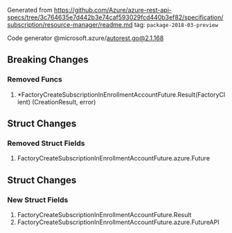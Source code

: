 Generated from https://github.com/Azure/azure-rest-api-specs/tree/3c764635e7d442b3e74caf593029fcd440b3ef82/specification/subscription/resource-manager/readme.md tag: `package-2018-03-preview`

Code generator @microsoft.azure/autorest.go@2.1.168

## Breaking Changes

### Removed Funcs

1. *FactoryCreateSubscriptionInEnrollmentAccountFuture.Result(FactoryClient) (CreationResult, error)

## Struct Changes

### Removed Struct Fields

1. FactoryCreateSubscriptionInEnrollmentAccountFuture.azure.Future

## Struct Changes

### New Struct Fields

1. FactoryCreateSubscriptionInEnrollmentAccountFuture.Result
1. FactoryCreateSubscriptionInEnrollmentAccountFuture.azure.FutureAPI
